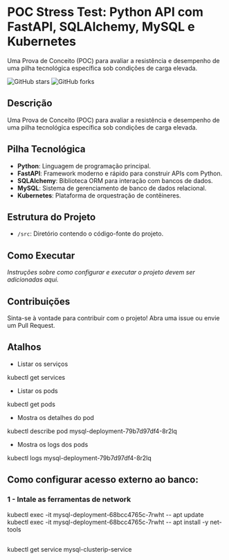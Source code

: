 # POC Stress Test: Python API com FastAPI, SQLAlchemy, MySQL e Kubernetes

Uma Prova de Conceito (POC) para avaliar a resistência e desempenho de uma pilha tecnológica específica sob condições de carga elevada.

![GitHub stars](https://img.shields.io/github/stars/govinda777/poc-stress-test--python-api-fastapi-sqlalchemy-mysql-kubernetes)
![GitHub forks](https://img.shields.io/github/forks/govinda777/poc-stress-test--python-api-fastapi-sqlalchemy-mysql-kubernetes)

## Descrição

Uma Prova de Conceito (POC) para avaliar a resistência e desempenho de uma pilha tecnológica específica sob condições de carga elevada.

## Pilha Tecnológica

- **Python**: Linguagem de programação principal.
- **FastAPI**: Framework moderno e rápido para construir APIs com Python.
- **SQLAlchemy**: Biblioteca ORM para interação com bancos de dados.
- **MySQL**: Sistema de gerenciamento de banco de dados relacional.
- **Kubernetes**: Plataforma de orquestração de contêineres.

## Estrutura do Projeto

- `/src`: Diretório contendo o código-fonte do projeto.

## Como Executar

*Instruções sobre como configurar e executar o projeto devem ser adicionadas aqui.*

## Contribuições

Sinta-se à vontade para contribuir com o projeto! Abra uma issue ou envie um Pull Request.


## Atalhos

* Listar os serviços

kubectl get services

* Listar os pods

kubectl get pods

* Mostra os detalhes do pod

kubectl describe pod mysql-deployment-79b7d97df4-8r2lq

* Mostra os logs dos pods

kubectl logs mysql-deployment-79b7d97df4-8r2lq

## Como configurar acesso externo ao banco:


### 1 - Intale as ferramentas de network 

kubectl exec -it mysql-deployment-68bcc4765c-7rwht -- apt update
kubectl exec -it mysql-deployment-68bcc4765c-7rwht -- apt install -y net-tools

##

kubectl get service mysql-clusterip-service